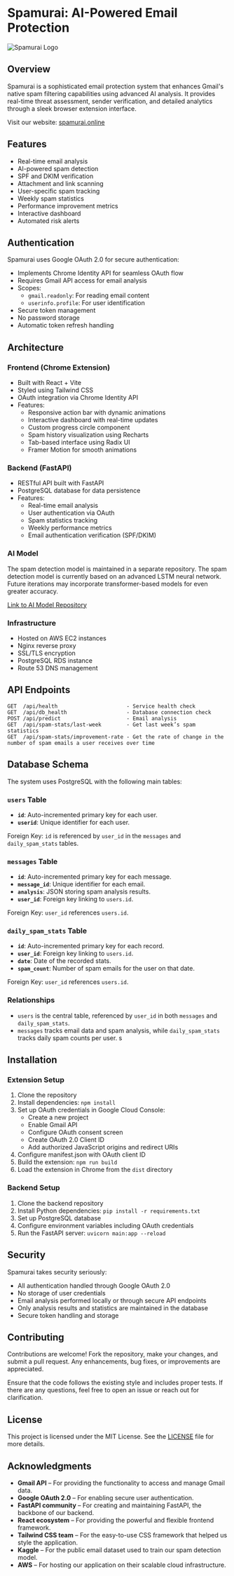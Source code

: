 # Spamurai: AI-Powered Email Protection

![Spamurai Logo](path/to/logo.png)

## Overview

Spamurai is a sophisticated email protection system that enhances Gmail's native spam filtering capabilities using advanced AI analysis. It provides real-time threat assessment, sender verification, and detailed analytics through a sleek browser extension interface.

Visit our website: [spamurai.online](https://spamurai.online)

## Features

- Real-time email analysis
- AI-powered spam detection
- SPF and DKIM verification
- Attachment and link scanning
- User-specific spam tracking
- Weekly spam statistics
- Performance improvement metrics
- Interactive dashboard
- Automated risk alerts

## Authentication

Spamurai uses Google OAuth 2.0 for secure authentication:
- Implements Chrome Identity API for seamless OAuth flow
- Requires Gmail API access for email analysis
- Scopes:
  - `gmail.readonly`: For reading email content
  - `userinfo.profile`: For user identification
- Secure token management
- No password storage
- Automatic token refresh handling

## Architecture

### Frontend (Chrome Extension)
- Built with React + Vite
- Styled using Tailwind CSS
- OAuth integration via Chrome Identity API
- Features:
  - Responsive action bar with dynamic animations
  - Interactive dashboard with real-time updates
  - Custom progress circle component
  - Spam history visualization using Recharts
  - Tab-based interface using Radix UI
  - Framer Motion for smooth animations

### Backend (FastAPI)
- RESTful API built with FastAPI
- PostgreSQL database for data persistence
- Features:
  - Real-time email analysis
  - User authentication via OAuth
  - Spam statistics tracking
  - Weekly performance metrics
  - Email authentication verification (SPF/DKIM)

### AI Model
The spam detection model is maintained in a separate repository. The spam detection model is currently based on an advanced LSTM neural network. Future iterations may incorporate transformer-based models for even greater accuracy.

[Link to AI Model Repository](https://github.com/mrktsm/spam-email-recognizer)

### Infrastructure
- Hosted on AWS EC2 instances
- Nginx reverse proxy
- SSL/TLS encryption
- PostgreSQL RDS instance
- Route 53 DNS management

## API Endpoints

```plaintext
GET  /api/health                      - Service health check
GET  /api/db_health                   - Database connection check
POST /api/predict                     - Email analysis
GET  /api/spam-stats/last-week        - Get last week’s spam statistics
GET  /api/spam-stats/improvement-rate - Get the rate of change in the number of spam emails a user receives over time
```

## Database Schema

The system uses PostgreSQL with the following main tables:

### `users` Table
- **`id`**: Auto-incremented primary key for each user.
- **`userid`**: Unique identifier for each user.
  
Foreign Key: `id` is referenced by `user_id` in the `messages` and `daily_spam_stats` tables.

### `messages` Table
- **`id`**: Auto-incremented primary key for each message.
- **`message_id`**: Unique identifier for each email.
- **`analysis`**: JSON storing spam analysis results.
- **`user_id`**: Foreign key linking to `users.id`.

Foreign Key: `user_id` references `users.id`.

### `daily_spam_stats` Table
- **`id`**: Auto-incremented primary key for each record.
- **`user_id`**: Foreign key linking to `users.id`.
- **`date`**: Date of the recorded stats.
- **`spam_count`**: Number of spam emails for the user on that date.

Foreign Key: `user_id` references `users.id`.

### Relationships
- `users` is the central table, referenced by `user_id` in both `messages` and `daily_spam_stats`.
- `messages` tracks email data and spam analysis, while `daily_spam_stats` tracks daily spam counts per user.
s

## Installation

### Extension Setup
1. Clone the repository
2. Install dependencies: `npm install`
3. Set up OAuth credentials in Google Cloud Console:
   - Create a new project
   - Enable Gmail API
   - Configure OAuth consent screen
   - Create OAuth 2.0 Client ID
   - Add authorized JavaScript origins and redirect URIs
4. Configure manifest.json with OAuth client ID
5. Build the extension: `npm run build`
6. Load the extension in Chrome from the `dist` directory

### Backend Setup
1. Clone the backend repository
2. Install Python dependencies: `pip install -r requirements.txt`
3. Set up PostgreSQL database
4. Configure environment variables including OAuth credentials
5. Run the FastAPI server: `uvicorn main:app --reload`

## Security

Spamurai takes security seriously:
- All authentication handled through Google OAuth 2.0
- No storage of user credentials
- Email analysis performed locally or through secure API endpoints
- Only analysis results and statistics are maintained in the database
- Secure token handling and storage
  
## Contributing
Contributions are welcome! Fork the repository, make your changes, and submit a pull request. Any enhancements, bug fixes, or improvements are appreciated.

Ensure that the code follows the existing style and includes proper tests. If there are any questions, feel free to open an issue or reach out for clarification.

## License

This project is licensed under the MIT License. See the [LICENSE](./LICENSE) file for more details.

## Acknowledgments
- **Gmail API** – For providing the functionality to access and manage Gmail data.
- **Google OAuth 2.0** – For enabling secure user authentication.
- **FastAPI community** – For creating and maintaining FastAPI, the backbone of our backend.
- **React ecosystem** – For providing the powerful and flexible frontend framework.
- **Tailwind CSS team** – For the easy-to-use CSS framework that helped us style the application.
- **Kaggle** – For the public email dataset used to train our spam detection model.
- **AWS** – For hosting our application on their scalable cloud infrastructure.
